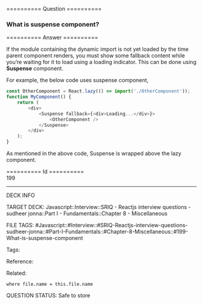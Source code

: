 ========== Question ==========  

### What is suspense component?  

========== Answer ==========  

If the module containing the dynamic import is not yet loaded by the time parent component renders, you must show some fallback content while you’re waiting for it to load using a loading indicator. This can be done using **Suspense** component.

For example, the below code uses suspense component,

```javascript
const OtherComponent = React.lazy(() => import('./OtherComponent'));
function MyComponent() {
    return (
        <div>
            <Suspense fallback={<div>Loading...</div>}>
                <OtherComponent />
            </Suspense>
        </div>
    );
}
```

As mentioned in the above code, Suspense is wrapped above the lazy component.

========== Id ==========  
199

---

DECK INFO

TARGET DECK: Javascript::Interview::SRIQ - Reactjs interview questions - sudheer jonna::Part I - Fundamentals::Chapter 8 - Miscellaneous

FILE TAGS: #Javascript::#Interview::#SRIQ-Reactjs-interview-questions-sudheer-jonna::#Part-I-Fundamentals::#Chapter-8-Miscellaneous::#199-What-is-suspense-component

Tags:

Reference:

Related:

```dataview
where file.name = this.file.name
```
QUESTION STATUS: Safe to store

